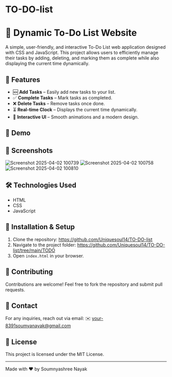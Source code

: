 # TO-DO-list
# 📝 Dynamic To-Do List Website

A simple, user-friendly, and interactive To-Do List web application designed with CSS and JavaScript. This project allows users to efficiently manage their tasks by adding, deleting, and marking them as complete while also displaying the current time dynamically.

## 🌟 Features
- 🆕 **Add Tasks** – Easily add new tasks to your list.
- ✅ **Complete Tasks** – Mark tasks as completed.
- ❌ **Delete Tasks** – Remove tasks once done.
- ⏳ **Real-time Clock** – Displays the current time dynamically.
- 🎨 **Interactive UI** – Smooth animations and a modern design.

## 🚀 Demo


## 📸 Screenshots
![Screenshot 2025-04-02 100739](https://github.com/user-attachments/assets/1fb8d9ab-a3a3-4aee-b4cf-bae1c1f1fcc0)
![Screenshot 2025-04-02 100758](https://github.com/user-attachments/assets/851ec557-6b7a-491d-bfc6-30a7a643288d)
![Screenshot 2025-04-02 100810](https://github.com/user-attachments/assets/8f43f59c-250a-41bd-a8eb-24648c63fb02)



## 🛠️ Technologies Used
- HTML
- CSS
- JavaScript

## 📂 Installation & Setup
1. Clone the repository:
   https://github.com/Uniquesoul14/TO-DO-list
2. Navigate to the project folder:
 https://github.com/Uniquesoul14/TO-DO-list/tree/main/TODO
3. Open `index.html` in your browser.

## 🤝 Contributing
Contributions are welcome! Feel free to fork the repository and submit pull requests.

## 📧 Contact
For any inquiries, reach out via email:
✉️ your-8391soumyanayak@gmail.com

## 📜 License
This project is licensed under the MIT License.

---
Made with ❤️ by  Soumnyashree Nayak

